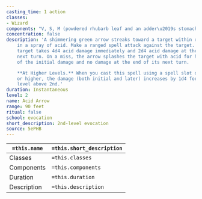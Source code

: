 ```yaml
---
casting_time: 1 action
classes:
- Wizard
components: "V, S, M (powdered rhubarb leaf and an adder\u2019s stomach)"
concentration: false
description: 'A shimmering green arrow streaks toward a target within range and bursts
    in a spray of acid. Make a ranged spell attack against the target. On a hit, the
    target takes 4d4 acid damage immediately and 2d4 acid damage at the end of its
    next turn. On a miss, the arrow splashes the target with acid for half as much
    of the initial damage and no damage at the end of its next turn.

    **At Higher Levels.** When you cast this spell using a spell slot of 3rd level
    or higher, the damage (both initial and later) increases by 1d4 for each slot
    level above 2nd.'
duration: Instantaneous
level: 2
name: Acid Arrow
range: 90 feet
ritual: false
school: evocation
short_description: 2nd-level evocation
source: 5ePHB
---
```


| `=this.name` | `=this.short_description` |
| ------------ | ------------------------- |
| Classes      | `=this.classes`           |
| Components   | `=this.components`        |
| Duration     | `=this.duration`          |
| Description  | `=this.description`       |